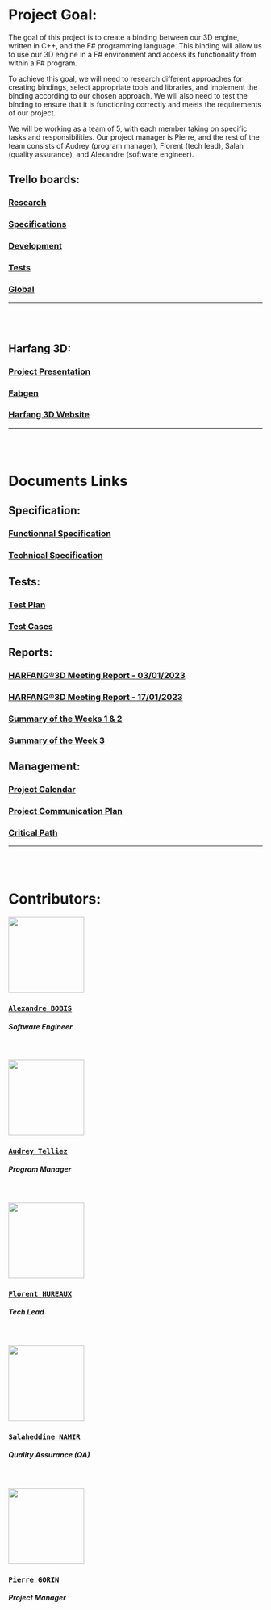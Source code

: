 
# Project Goal:
The goal of this project is to create a binding between our 3D engine, written in C++, and the F# programming language. This binding will allow us to use our 3D engine in a F# environment and access its functionality from within a F# program.

To achieve this goal, we will need to research different approaches for creating bindings, select appropriate tools and libraries, and implement the binding according to our chosen approach. We will also need to test the binding to ensure that it is functioning correctly and meets the requirements of our project.

We will be working as a team of 5, with each member taking on specific tasks and responsibilities. Our project manager is Pierre, and the rest of the team consists of Audrey (program manager), Florent (tech lead), Salah (quality assurance), and Alexandre (software engineer).

## Trello boards:
### [Research](https://trello.com/b/SSmTA8tX/research-tasks) 
### [Specifications](https://trello.com/b/NfldDbhp/specifications)
### [Development](https://trello.com/b/MmryR9Sn/dev)
### [Tests](https://trello.com/b/zXXlaN8F/tests)
### [Global](https://trello.com/b/WLhjNsI7/global)

<hr>
<br>
<br>

##  Harfang 3D:
### [Project Presentation](https://github.com/harfang3d/algosup-binding-project) 
### [Fabgen](https://github.com/ejulien/FABGen)
### [Harfang 3D Website](https://www.harfang3d.com/en_US/)
<hr>
<br>
<br>

# Documents Links
## Specification:
### [Functionnal Specification](https://github.com/algosup/2022-2023-project-3-harfang3d-binding-Project-2-group/blob/documents/Documents/Specification/Functional_Specification.md)

### [Technical Specification](https://github.com/algosup/2022-2023-project-3-harfang3d-binding-Project-2-group/blob/documents/Documents/Specification/Technical_Specification.md)

## Tests:

### [Test Plan](https://github.com/algosup/2022-2023-project-3-harfang3d-binding-Project-2-group/blob/documents/Documents/Tests/Test_Plan.md)

### [Test Cases](https://github.com/algosup/2022-2023-project-3-harfang3d-binding-Project-2-group/blob/documents/Documents/Tests/Test_Cases.md)

## Reports:
### [HARFANG®3D Meeting Report - 03/01/2023](https://github.com/algosup/2022-2023-project-3-harfang3d-binding-Project-2-group/blob/documents/Documents/Reports/harfang3d--meeting--03-01-2023.md)
### [HARFANG®3D Meeting Report - 17/01/2023](https://github.com/algosup/2022-2023-project-3-harfang3d-binding-Project-2-group/blob/documents/Documents/Reports/harfang3d--meeting--17-01-2023.md)

### [Summary of the Weeks 1 & 2](https://github.com/algosup/2022-2023-project-3-harfang3d-binding-Project-2-group/blob/documents/Documents/Reports/recap-weeks_1_2.md)

### [Summary of the Week 3](https://github.com/algosup/2022-2023-project-3-harfang3d-binding-Project-2-group/blob/documents/Documents/Reports/recap-week_3.md)

## Management:

### [Project Calendar](https://github.com/algosup/2022-2023-project-3-harfang3d-binding-Project-2-group/blob/documents/Documents/Management/Project_Calendar.md)

### [Project Communication Plan](https://github.com/algosup/2022-2023-project-3-harfang3d-binding-Project-2-group/blob/documents/Documents/Management/Project_Communication_Plan.md)

### [Critical Path](https://github.com/algosup/2022-2023-project-3-harfang3d-binding-Project-2-group/blob/documents/Documents/Management/Critical_Path.md)
<hr>    
<br>
<br>

# Contributors:
<img src="https://avatars.githubusercontent.com/u/91249694?v=4" width="150">

### [**`Alexandre BOBIS`**](https://github.com/AlexandreBobis)
##### *Software Engineer*
<br>
<br>

<img src="https://avatars.githubusercontent.com/u/114394252?v=4" width="150">

### [**`Audrey Telliez`**](https://github.com/audreytllz)
##### *Program Manager*
<br>
<br>

<img src="https://avatars.githubusercontent.com/u/71769655?v=4" width="150">

### [**`Florent HUREAUX`**](https://github.com/florenthureaux)
##### *Tech Lead*
<br>
<br>

<img src="https://avatars.githubusercontent.com/u/71770514?v=4" width="150">

### [**`Salaheddine NAMIR`**](https://github.com/T3rryc)
##### *Quality Assurance (QA)*
<br>
<br>

<img src="https://avatars.githubusercontent.com/u/91249863?v=4" width="150">

### [**`Pierre GORIN`**](https://github.com/pierre2103)
##### *Project Manager*
